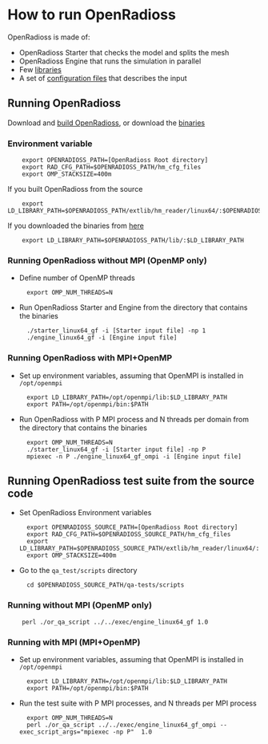 # How to run OpenRadioss

OpenRadioss is made of:

* OpenRadioss Starter that checks the model and splits the mesh
* OpenRadioss Engine that runs the simulation in parallel
* Few [libraries](https://github.com/OpenRadioss/OpenRadioss/tree/main/extlib)
* A set of [configuration files](https://github.com/OpenRadioss/OpenRadioss/tree/main/hm_cfg_files) that describes the input 

## Running OpenRadioss
Download and [build OpenRadioss](https://github.com/OpenRadioss/OpenRadioss/blob/main/HOWTO.md), or download the [binaries](https://github.com/OpenRadioss/OpenRadioss/releases)

### Environment variable

        export OPENRADIOSS_PATH=[OpenRadioss Root directory]
        export RAD_CFG_PATH=$OPENRADIOSS_PATH/hm_cfg_files
        export OMP_STACKSIZE=400m
        
If you built OpenRadioss from the source
 
        export LD_LIBRARY_PATH=$OPENRADIOSS_PATH/extlib/hm_reader/linux64/:$OPENRADIOSS_PATH/extlib/h3d/lib/linux64/:$LD_LIBRARY_PATH
        
If you downloaded the binaries from [here](https://github.com/OpenRadioss/OpenRadioss/releases)

        export LD_LIBRARY_PATH=$OPENRADIOSS_PATH/lib/:$LD_LIBRARY_PATH

### Running OpenRadioss without MPI (OpenMP only)

* Define number of OpenMP threads

        export OMP_NUM_THREADS=N

* Run OpenRadioss Starter and Engine from the directory that contains the binaries

        ./starter_linux64_gf -i [Starter input file] -np 1       
        ./engine_linux64_gf -i [Engine input file]
 
### Running OpenRadioss with MPI+OpenMP

* Set up environment variables, assuming that OpenMPI is installed in `/opt/openmpi`

        export LD_LIBRARY_PATH=/opt/openmpi/lib:$LD_LIBRARY_PATH
        export PATH=/opt/openmpi/bin:$PATH

* Run OpenRadioss with P MPI process and N threads per domain from the directory that contains the binaries

        export OMP_NUM_THREADS=N
        ./starter_linux64_gf -i [Starter input file] -np P        
        mpiexec -n P ./engine_linux64_gf_ompi -i [Engine input file]


## Running OpenRadioss test suite from the source code

* Set OpenRadioss Environment variables

        export OPENRADIOSS_SOURCE_PATH=[OpenRadioss Root directory]
        export RAD_CFG_PATH=$OPENRADIOSS_SOURCE_PATH/hm_cfg_files
        export LD_LIBRARY_PATH=$OPENRADIOSS_SOURCE_PATH/extlib/hm_reader/linux64/:$OPENRADIOSS_SOURCE_PATH/extlib/h3d/lib/linux64/:$LD_LIBRARY_PATH
        export OMP_STACKSIZE=400m

* Go to the `qa_test/scripts` directory

        cd $OPENRADIOSS_SOURCE_PATH/qa-tests/scripts

### Running without MPI (OpenMP only)

        perl ./or_qa_script ../../exec/engine_linux64_gf 1.0

### Running with MPI (MPI+OpenMP)

* Set up environment variables, assuming that OpenMPI is installed in `/opt/openmpi`

        export LD_LIBRARY_PATH=/opt/openmpi/lib:$LD_LIBRARY_PATH
        export PATH=/opt/openmpi/bin:$PATH

* Run the test suite with P MPI processes, and N threads per MPI process

        export OMP_NUM_THREADS=N
        perl ./or_qa_script ../../exec/engine_linux64_gf_ompi --exec_script_args="mpiexec -np P"  1.0
